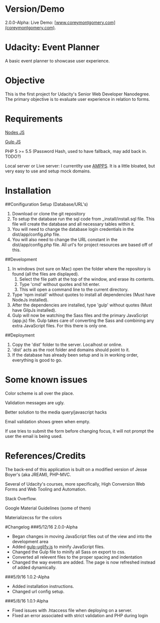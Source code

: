 # Version/Demo
2.0.0-Alpha: Live Demo: [www.coreymontgomery.com](coreymontgomery.com).

# Udacity: Event Planner
A basic event planner to showcase user experience.

# Objective
This is the first project for Udacity's Senior Web Developer Nanodegree. The primary objective is to evaluate user experience in relation to forms. 

# Requirements
[Nodes JS](https://nodejs.org/en/)

[Gulp JS](http://gulpjs.com/)

PHP 5 >= 5.5 (Password Hash, used to have fallback, may add back in. TODO?)

Local server or Live server: I currentlty use [AMPPS](http://www.ampps.com/). It is a little bloated, but very easy to use and setup mock domains.

# Installation
##Conifiguration Setup (Database/URL's)
1. Download or clone the git repository
2. To setup the database run the sql code from _install/install.sql file. This file will create the database and all necessary tables within it.
3. You will need to change the database login credentials in the dist/app/config.php file.
4. You will also need to change the URL constant in the dist/app/config.php file.  All url's for project resources are based off of this.

##Development
1. In windows (not sure on Mac) open the folder where the repository is found (all the files are displayed). 
    1. Select the file path at the top of the window, and erase its contents. 
    2. Type 'cmd' without quotes and hit enter.
    3. This will open a command line to the current directory. 
3. Type 'npm install' without quotes to install all dependencies (Must have NodeJs installed).
4. After the dependencies are installed, type 'gulp' without quotes (Must have GilpJs installed).
5. Gulp will now be watching the Sass files and the primary JavaScript (app.js) file. Gulp takes care of converting the Sass and combining any extra JavaScript files. For this there is only one.

##Deployment
1. Copy the 'dist' folder to the server. Localhost or online.
2. 'dist' acts as the root folder and domains should point to it.
3. If the database has already been setup and is in working order, everything is good to go.

# Some known issues

Color scheme is all over the place.

Validation messages are ugly.

Better solution to the media query/javascript hacks

Email validation shows green when empty.

If use tries to submit the form before changing focus, it will not prompt the user the email is being used.

# References/Credits
The back-end of this application is built on a modified version of Jesse Boyer's (aka JREAM), PHP-MVC. 

Several of Udacity's courses, more specifically, High Conversion Web Forms and Web Tooling and Automation.

Stack Overflow.

Google Material Guidelines (some of them)

Materializecss for the colors

#Changelog
###5/12/16 2.0.0-Alpha
* Began changes in moving JavaScript files out of the view and into the development area
* Added [gulp-uglify.js](https://www.npmjs.com/package/gulp-uglify) to minify JavaScript files.
* Changed the Gulp file to minify all Sass on export to css.
* Converted all relevent files to the proper spacing and indentation
* Changed the way events are added. The page is now refreshed instead of added dynamically.

###5/9/16 1.0.2-Alpha
* Added installation instructions.
* Changed url config setup.

###5/8/16 1.0.1-Alpha
* Fixed issues with .htaccess file when deploying on a server.
* FIxed an error associated with strict validation and PHP during login
